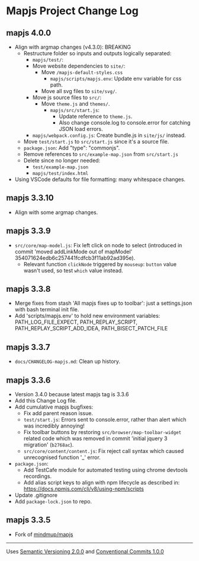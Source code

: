 # Mapjs Project Change Log

## mapjs 4.0.0

- Align with argmap changes (v4.3.0): BREAKING
  - Restructure folder so inputs and outputs logically separated:
    - `mapjs/test/`:
    - Move website dependencies to `site/`:
      - Move `/mapjs-default-styles.css`
        - `mapjs/scripts/mapjs.env`: Update env variable for css path.
      - Move all svg files to `site/svg/`.
    - Move js source files to `src/`:
      - Move `theme.js` and `themes/`.
        - `mapjs/src/start.js`:
          - Update reference to `theme.js`.
          - Also change console.log to console.error for catching JSON load errors.
    - `mapjs/webpack.config.js`: Create bundle.js in `site/js/` instead.
  - Move `test/start.js` to `src/start.js` since it's a source file.
  - `package.json`: Add  "type": "commonjs".
  - Remove references to `src/example-map.json` from `src/start.js`
  - Delete since no longer needed:
    - `test/example-map.json`
    - `mapjs/test/index.html`
- Using VSCode defaults for file formatting: many whitespace changes.

## mapjs 3.3.10

- Align with some argmap changes.

## mapjs 3.3.9

- `src/core/map-model.js`: Fix left click on node to select (introduced in commit 'moved addLinkMode out of mapModel' 354071624edb6c257441fcdfcb3f11ab92ad395e).
  - Relevant function `clickNode` triggered by `mouseup`: `button` value wasn't used, so test `which` value instead.

## mapjs 3.3.8

- Merge fixes from stash 'All mapjs fixes up to toolbar': just a settings.json with bash terminal init file.
- Add 'scripts/mapjs.env' to hold new environment variables: PATH_LOG_FILE_EXPECT, PATH_REPLAY_SCRIPT, PATH_REPLAY_SCRIPT_ADD_IDEA, PATH_BISECT_PATCH_FILE

## mapjs 3.3.7

- `docs/CHANGELOG-mapjs.md`: Clean up history.

## mapjs 3.3.6

- Version 3.4.0 because latest mapjs tag is 3.3.6
- Add this Change Log file.
- Add cumulative mapjs bugfixes:
  - Fix add parent reason issue.
  - `test/start.js`: Errors sent to console.error, rather than alert which was incredibly annoying!
  - Fix toolbar buttons by restoring `src/browser/map-toolbar-widget` related code which was removed in commit 'initial jquery 3 migration' (`b2768ac`).
  - `src/core/content/content.js`: Fix reject call syntax which caused unrecognised function '_' error.
- `package.json`:
  - Add TestCafe module for automated testing using chrome devtools recordings.
  - Add alias script keys to align with npm lifecycle as described in: <https://docs.npmjs.com/cli/v8/using-npm/scripts>
- Update .gitignore
- Add `package-lock.json` to repo.

## mapjs 3.3.5

- Fork of [mindmup/mapjs](https://github.com/mindmup/mapjs)

----------------

Uses [Semantic Versioning 2.0.0](https://semver.org/) and [Conventional Commits 1.0.0](https://www.conventionalcommits.org/en/v1.0.0/)

